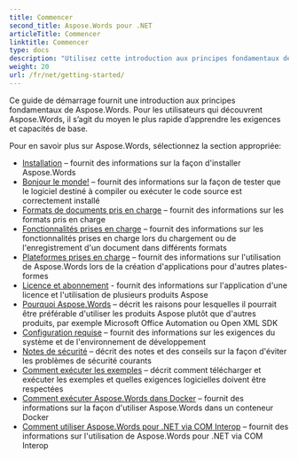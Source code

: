 ```yaml
---
title: Commencer
second_title: Aspose.Words pour .NET
articleTitle: Commencer
linktitle: Commencer
type: docs
description: "Utilisez cette introduction aux principes fondamentaux de Aspose.Words for .NET pour commencer à réaliser la valeur de Aspose.Words pour votre entreprise."
weight: 20
url: /fr/net/getting-started/
---
```


Ce guide de démarrage fournit une introduction aux principes fondamentaux de Aspose.Words. Pour les utilisateurs qui découvrent Aspose.Words, il s’agit du moyen le plus rapide d’apprendre les exigences et capacités de base.

Pour en savoir plus sur Aspose.Words, sélectionnez la section appropriée:

- [Installation](/words/fr/net/installation/) – fournit des informations sur la façon d'installer Aspose.Words
- [Bonjour le monde!](/words/fr/net/hello-world/) – fournit des informations sur la façon de tester que le logiciel destiné à compiler ou exécuter le code source est correctement installé
- [Formats de documents pris en charge](/words/fr/net/supported-document-formats/) – fournit des informations sur les formats pris en charge
- [Fonctionnalités prises en charge](/words/fr/net/features/) – fournit des informations sur les fonctionnalités prises en charge lors du chargement ou de l'enregistrement d'un document dans différents formats
- [Plateformes prises en charge](/words/net/platforms-and-interoperability/) – fournit des informations sur l'utilisation de Aspose.Words lors de la création d'applications pour d'autres plates-formes
- [Licence et abonnement](/words/fr/net/licensing/) - fournit des informations sur l'application d'une licence et l'utilisation de plusieurs produits Aspose
- [Pourquoi Aspose.Words](/words/net/aspose-words-or-other-solutions/) – décrit les raisons pour lesquelles il pourrait être préférable d'utiliser les produits Aspose plutôt que d'autres produits, par exemple Microsoft Office Automation ou Open XML SDK
- [Configuration requise](/words/fr/net/system-requirements/) – fournit des informations sur les exigences du système et de l'environnement de développement
- [Notes de sécurité](/words/fr/net/security/) – décrit des notes et des conseils sur la façon d'éviter les problèmes de sécurité courants
- [Comment exécuter les exemples](/words/fr/net/how-to-run-the-examples/) – décrit comment télécharger et exécuter les exemples et quelles exigences logicielles doivent être respectées
- [Comment exécuter Aspose.Words dans Docker](/words/fr/net/how-to-run-aspose-words-in-docker/) – fournit des informations sur la façon d'utiliser Aspose.Words dans un conteneur Docker
- [Comment utiliser Aspose.Words pour .NET via COM Interop](/words/fr/net/how-to-use-aspose-words-via-com-interop/) – fournit des informations sur l'utilisation de Aspose.Words pour .NET via COM Interop

